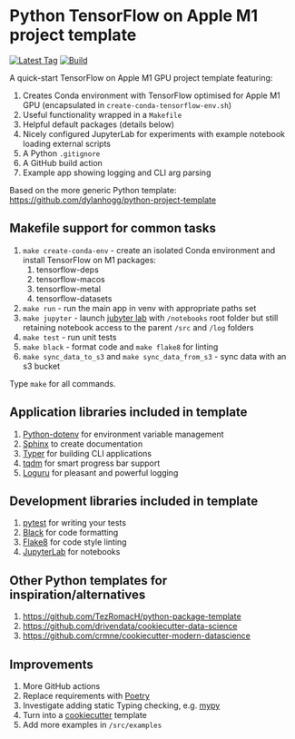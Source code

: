 # Python TensorFlow on Apple M1 project template

[![Latest Tag](https://img.shields.io/github/v/tag/dylanhogg/python-tensorflow-m1-template)](https://github.com/dylanhogg/python-tensorflow-m1-template/tags)
[![Build](https://github.com/dylanhogg/python-tensorflow-m1-template/workflows/build/badge.svg)](https://github.com/dylanhogg/python-tensorflow-m1-template/actions)

A quick-start TensorFlow on Apple M1 GPU project template featuring:

1) Creates Conda environment with TensorFlow optimised for Apple M1 GPU (encapsulated in `create-conda-tensorflow-env.sh`)
2) Useful functionality wrapped in a `Makefile`
3) Helpful default packages (details below)
4) Nicely configured JupyterLab for experiments with example notebook loading external scripts
6) A Python `.gitignore`
7) A GitHub build action
8) Example app showing logging and CLI arg parsing

Based on the more generic Python template: https://github.com/dylanhogg/python-project-template


## Makefile support for common tasks

1) `make create-conda-env` - create an isolated Conda environment and install TensorFlow on M1 packages:
   1) tensorflow-deps
   2) tensorflow-macos
   3) tensorflow-metal
   4) tensorflow-datasets
2) `make run` - run the main app in venv with appropriate paths set
3) `make jupyter` - launch [jubyter lab](https://jupyterlab.readthedocs.io/) with `/notebooks` root folder but still retaining notebook access to the parent `/src` and `/log` folders 
4) `make test` - run unit tests
5) `make black` - format code and `make flake8` for linting  
6) `make sync_data_to_s3` and `make sync_data_from_s3` - sync data with an s3 bucket

Type `make` for all commands.


## Application libraries included in template

1) [Python-dotenv](https://github.com/theskumar/python-dotenv) for environment variable management   
2) [Sphinx](https://github.com/sphinx-doc/sphinx) to create documentation  
3) [Typer](https://github.com/tiangolo/typer) for building CLI applications  
4) [tqdm](https://github.com/tqdm/tqdm) for smart progress bar support  
5) [Loguru](https://github.com/Delgan/loguru) for pleasant and powerful logging  


## Development libraries included in template

1) [pytest](https://github.com/pytest-dev/pytest) for writing your tests   
2) [Black](https://github.com/psf/black) for code formatting  
3) [Flake8](https://github.com/pycqa/flake8) for code style linting  
4) [JupyterLab](https://github.com/jupyterlab/jupyterlab) for notebooks  


## Other Python templates for inspiration/alternatives

1) https://github.com/TezRomacH/python-package-template
2) https://github.com/drivendata/cookiecutter-data-science
3) https://github.com/crmne/cookiecutter-modern-datascience


## Improvements

1) More GitHub actions
2) Replace requirements with [Poetry](https://python-poetry.org/)
3) Investigate adding static Typing checking, e.g. [mypy](https://github.com/python/mypy)
4) Turn into a [cookiecutter](https://cookiecutter.readthedocs.io/) template
5) Add more examples in `/src/examples`
